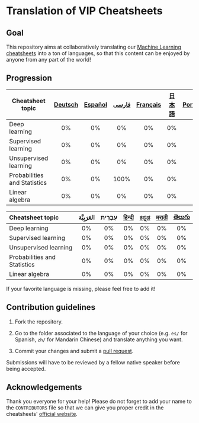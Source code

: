 # Translation of VIP Cheatsheets
## Goal
This repository aims at collaboratively translating our [Machine Learning cheatsheets](https://github.com/afshinea/stanford-cs-229-machine-learning) into a ton of languages, so that this content can be enjoyed by anyone from any part of the world!

## Progression
| Cheatsheet topic | [Deutsch](https://github.com/shervinea/cheatsheet-translation/tree/master/de) | [Español](https://github.com/shervinea/cheatsheet-translation/tree/master/es) | [فارسی](https://github.com/shervinea/cheatsheet-translation/tree/master/fa) | [Français](https://github.com/shervinea/cheatsheet-translation/tree/master/fr) | [日本語](https://github.com/shervinea/cheatsheet-translation/tree/master/ja) | [Português](https://github.com/shervinea/cheatsheet-translation/tree/master/pt) | [官话](https://github.com/shervinea/cheatsheet-translation/tree/master/zh) |
|------------------------------|:-----------------------------------------------------------------------------:|:-----------------------------------------------------------------------------:|:---------------------------------------------------------------------------:|:------------------------------------------------------------------------------:|:----------------------------------------------------------------------------:|:-------------------------------------------------------------------------------:|:--------------------------------------------------------------------------:|
| Deep learning | 0% | 0% | 0% | 0% | 0% | 0% | 0% |
| Supervised learning | 0% | 0% | 0% | 0% | 0% | 0% | 1% |
| Unsupervised learning | 0% | 0% | 0% | 0% | 0% | 0% | 0% |
| Probabilities and Statistics | 0% | 0% | 100% | 0% | 0% | 0% | 0% |
| Linear algebra | 0% | 0% | 0% | 0% | 0% | 0% | 0% |

|Cheatsheet topic|العَرَبِيَّة|עִבְרִית|[हिन्दी](https://github.com/shervinea/cheatsheet-translation/tree/master/hi)|[ಕನ್ನಡ](https://github.com/shervinea/cheatsheet-translation/tree/master/kn)|[मराठी](https://github.com/shervinea/cheatsheet-translation/tree/master/mr)|[తెలుగు](https://github.com/shervinea/cheatsheet-translation/tree/master/te)|
|:---|:---:|:---:|:---:|:---:|:---:|:---:|
|Deep learning|0%|0%|0%|0%|0%|0%|
|Supervised learning|0%|0%|0%|0%|0%|0%|
|Unsupervised learning|0%|0%|0%|0%|0%|0%|
|Probabilities and Statistics|0%|0%|0%|0%|0%|0%|
|Linear algebra|0%|0%|0%|0%|0%|0%|

If your favorite language is missing, please feel free to add it!

## Contribution guidelines
1. Fork the repository.

2. Go to the folder associated to the language of your choice (e.g. `es/` for Spanish, `zh/` for Mandarin Chinese) and translate anything you want.

3. Commit your changes and submit a [pull request](https://help.github.com/articles/creating-a-pull-request/).

Submissions will have to be reviewed by a fellow native speaker before being accepted.

## Acknowledgements
Thank you everyone for your help! Please do not forget to add your name to the `CONTRIBUTORS` file so that we can give you proper credit in the cheatsheets' [official website](https://stanford.edu/~shervine/teaching/cs-229.html).
